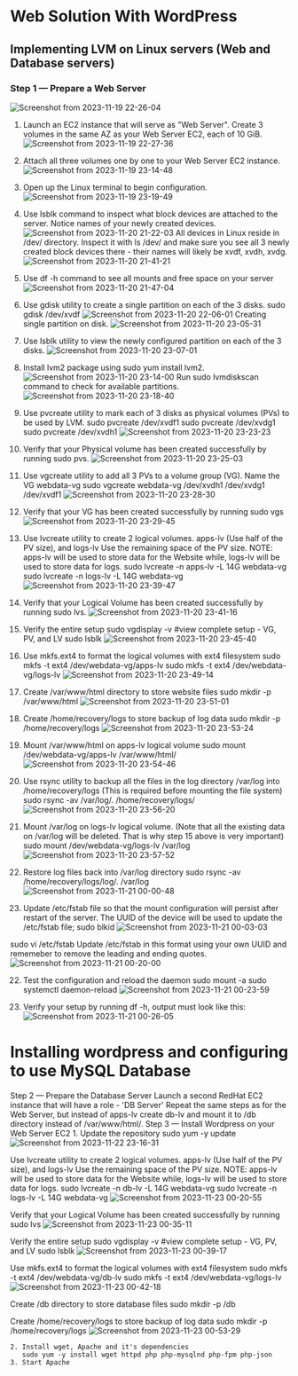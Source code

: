 # Web Solution With WordPress
## Implementing LVM on Linux servers (Web and Database servers)
### Step 1 — Prepare a Web Server
![Screenshot from 2023-11-19 22-26-04](https://github.com/PromiseNwachukwu/Implementing-WordPress-Website/assets/109115304/8c021158-fbdc-4438-bbec-812f1038776a)

1. Launch an EC2 instance that will serve as "Web Server". Create 3 volumes in the same AZ as your Web Server EC2, each of 10 GiB.
![Screenshot from 2023-11-19 22-27-36](https://github.com/PromiseNwachukwu/Implementing-WordPress-Website/assets/109115304/164a9d4e-b74a-42e2-9c4d-1b2267bd95d6)

2. Attach all three volumes one by one to your Web Server EC2 instance.
![Screenshot from 2023-11-19 23-14-48](https://github.com/PromiseNwachukwu/Implementing-WordPress-Website/assets/109115304/083fb6ed-ae36-4256-bcf7-a786b7cb04c4)
 
2. Open up the Linux terminal to begin configuration.
![Screenshot from 2023-11-19 23-19-49](https://github.com/PromiseNwachukwu/Implementing-WordPress-Website/assets/109115304/ee0d2888-05f7-4df5-a8f5-229cf2cbdd1b)
  
3. Use lsblk command to inspect what block devices are attached to the server. Notice names of your newly created devices. 
![Screenshot from 2023-11-20 21-22-03](https://github.com/PromiseNwachukwu/Implementing-WordPress-Website/assets/109115304/83b0d04d-e22a-41a3-b0e0-fca6f3fdcd63)
All devices in Linux reside in /dev/ directory. Inspect it with ls /dev/ and make sure you see all 3 newly created block devices there - their names will likely be xvdf, xvdh, xvdg.
![Screenshot from 2023-11-20 21-41-21](https://github.com/PromiseNwachukwu/Implementing-WordPress-Website/assets/109115304/ea019936-def1-45bb-822b-68c7061999f1)

4. Use df -h command to see all mounts and free space on your server
![Screenshot from 2023-11-20 21-47-04](https://github.com/PromiseNwachukwu/Implementing-WordPress-Website/assets/109115304/948594c5-bd95-4713-b285-d202530e812d)

5. Use gdisk utility to create a single partition on each of the 3 disks.
sudo gdisk /dev/xvdf
![Screenshot from 2023-11-20 22-06-01](https://github.com/PromiseNwachukwu/Implementing-WordPress-Website/assets/109115304/57122569-33b3-4274-82ce-f4b024a04784)
Creating single partition on disk.
![Screenshot from 2023-11-20 23-05-31](https://github.com/PromiseNwachukwu/Implementing-WordPress-Website/assets/109115304/b92c64c1-7ccb-4d18-a43e-d238c76c1f89)

5. Use lsblk utility to view the newly configured partition on each of the 3 disks. 
![Screenshot from 2023-11-20 23-07-01](https://github.com/PromiseNwachukwu/Implementing-WordPress-Website/assets/109115304/b15430e6-b9ac-45e3-a93e-4ced11187ee0)

6. Install lvm2 package using sudo yum install lvm2. 
![Screenshot from 2023-11-20 23-14-00](https://github.com/PromiseNwachukwu/Implementing-WordPress-Website/assets/109115304/774c5ffe-e515-4480-b469-d18bb0ad4e15)
Run sudo lvmdiskscan command to check for available partitions.
![Screenshot from 2023-11-20 23-18-40](https://github.com/PromiseNwachukwu/Implementing-WordPress-Website/assets/109115304/51bbcb8b-466d-4081-b12f-c137a11b237e)

7. Use pvcreate utility to mark each of 3 disks as physical volumes (PVs) to be used by LVM.
    sudo pvcreate /dev/xvdf1
    sudo pvcreate /dev/xvdg1
    sudo pvcreate /dev/xvdh1
![Screenshot from 2023-11-20 23-23-23](https://github.com/PromiseNwachukwu/Implementing-WordPress-Website/assets/109115304/76b7b4ba-91eb-4ad5-9d05-90ee15a2b313)

8. Verify that your Physical volume has been created successfully by running sudo pvs.
![Screenshot from 2023-11-20 23-25-03](https://github.com/PromiseNwachukwu/Implementing-WordPress-Website/assets/109115304/a23dd50d-8d5b-4930-ae18-24f818ef8e41)

9. Use vgcreate utility to add all 3 PVs to a volume group (VG). Name the VG webdata-vg 
    sudo vgcreate webdata-vg /dev/xvdh1 /dev/xvdg1 /dev/xvdf1
![Screenshot from 2023-11-20 23-28-30](https://github.com/PromiseNwachukwu/Implementing-WordPress-Website/assets/109115304/02677547-8c2d-4bd5-a88b-b5c8e0231bff)

10. Verify that your VG has been created successfully by running sudo vgs 
![Screenshot from 2023-11-20 23-29-45](https://github.com/PromiseNwachukwu/Implementing-WordPress-Website/assets/109115304/d4175a98-77ca-4887-9bb8-377ce14097ca)

11. Use lvcreate utility to create 2 logical volumes. apps-lv (Use half of the PV size), and logs-lv Use the remaining space of the PV size. NOTE: apps-lv will be used to store data for the Website while, logs-lv will be used to store data for logs. 
  sudo lvcreate -n apps-lv -L 14G webdata-vg
  sudo lvcreate -n logs-lv -L 14G webdata-vg
![Screenshot from 2023-11-20 23-39-47](https://github.com/PromiseNwachukwu/Implementing-WordPress-Website/assets/109115304/c650f301-1bb5-4770-b493-dddb26c7b994)

12. Verify that your Logical Volume has been created successfully by running sudo lvs.
![Screenshot from 2023-11-20 23-41-16](https://github.com/PromiseNwachukwu/Implementing-WordPress-Website/assets/109115304/bc947e05-d0cb-4cbe-b906-da0155209b06)

13. Verify the entire setup 
  sudo vgdisplay -v #view complete setup - VG, PV, and LV
  sudo lsblk 
![Screenshot from 2023-11-20 23-45-40](https://github.com/PromiseNwachukwu/Implementing-WordPress-Website/assets/109115304/ab7f47c6-3283-4a29-a088-d589f7d180c0)

14. Use mkfs.ext4 to format the logical volumes with ext4 filesystem 
  sudo mkfs -t ext4 /dev/webdata-vg/apps-lv
  sudo mkfs -t ext4 /dev/webdata-vg/logs-lv
![Screenshot from 2023-11-20 23-49-14](https://github.com/PromiseNwachukwu/Implementing-WordPress-Website/assets/109115304/577d8183-b3f9-45e8-9b9f-f8f04c910fc1)

15. Create /var/www/html directory to store website files
    sudo mkdir -p /var/www/html
![Screenshot from 2023-11-20 23-51-01](https://github.com/PromiseNwachukwu/Implementing-WordPress-Website/assets/109115304/af52e1c1-d19a-4ad9-bf4c-dae8b809d90d)

17. Create /home/recovery/logs to store backup of log data
    sudo mkdir -p /home/recovery/logs
![Screenshot from 2023-11-20 23-53-24](https://github.com/PromiseNwachukwu/Implementing-WordPress-Website/assets/109115304/7589a9d7-e25c-4b3c-9570-c61f0fcc36e2)

17. Mount /var/www/html on apps-lv logical volume
    sudo mount /dev/webdata-vg/apps-lv /var/www/html/
![Screenshot from 2023-11-20 23-54-46](https://github.com/PromiseNwachukwu/Implementing-WordPress-Website/assets/109115304/e29b362b-4a95-4f01-9324-ed601e6a0de9)

18. Use rsync utility to backup all the files in the log directory /var/log into /home/recovery/logs (This is required before mounting the file system) 
    sudo rsync -av /var/log/. /home/recovery/logs/
![Screenshot from 2023-11-20 23-56-20](https://github.com/PromiseNwachukwu/Implementing-WordPress-Website/assets/109115304/d3363e2a-6746-4c50-901f-d0fc90dccb1d)

19. Mount /var/log on logs-lv logical volume. (Note that all the existing data on /var/log will be deleted. That is why step 15 above is very important) 
    sudo mount /dev/webdata-vg/logs-lv /var/log
![Screenshot from 2023-11-20 23-57-52](https://github.com/PromiseNwachukwu/Implementing-WordPress-Website/assets/109115304/d1f5ed27-fd96-4a3c-ad94-fe16aa02fe59)

20. Restore log files back into /var/log directory 
    sudo rsync -av /home/recovery/logs/log/. /var/log
![Screenshot from 2023-11-21 00-00-48](https://github.com/PromiseNwachukwu/Implementing-WordPress-Website/assets/109115304/5cfffed3-6c15-46e7-a6a7-56135947b8fc)

21. Update /etc/fstab file so that the mount configuration will persist after restart of the server. 
The UUID of the device will be used to update the /etc/fstab file;
    sudo blkid
![Screenshot from 2023-11-21 00-03-03](https://github.com/PromiseNwachukwu/Implementing-WordPress-Website/assets/109115304/8e5238ba-d6ce-4bf2-b7b6-1228eb8c81e0)

sudo vi /etc/fstab
Update /etc/fstab in this format using your own UUID and rememeber to remove the leading and ending quotes.
![Screenshot from 2023-11-21 00-20-00](https://github.com/PromiseNwachukwu/Implementing-WordPress-Website/assets/109115304/3d087218-9803-4780-990b-5750ead19e0d)

22. Test the configuration and reload the daemon
    sudo mount -a
    sudo systemctl daemon-reload
![Screenshot from 2023-11-21 00-23-59](https://github.com/PromiseNwachukwu/Implementing-WordPress-Website/assets/109115304/da50292b-237b-4fba-9dc6-a8c26f715e1d)



24. Verify your setup by running df -h, output must look like this:
![Screenshot from 2023-11-21 00-26-05](https://github.com/PromiseNwachukwu/Implementing-WordPress-Website/assets/109115304/b49f4328-bbab-42a8-aded-ddc5fed4662f)

# Installing wordpress and configuring to use MySQL Database
Step 2 — Prepare the Database Server
Launch a second RedHat EC2 instance that will have a role - 'DB Server' Repeat the same steps as for the Web Server, but instead of apps-lv create db-lv and mount it to /db directory instead of /var/www/html/.
Step 3 — Install Wordpress on your Web Server EC2
    1. Update the repository
       sudo yum -y update
![Screenshot from 2023-11-22 23-16-31](https://github.com/PromiseNwachukwu/Implementing-WordPress-Website/assets/109115304/7f176a75-70a4-4e6b-b0ec-fd7f9952a2ec)

Use lvcreate utility to create 2 logical volumes. apps-lv (Use half of the PV size), and logs-lv Use the remaining space of the PV size. NOTE: apps-lv will be used to store data for the Website while, logs-lv will be used to store data for logs. 
sudo lvcreate -n db-lv -L 14G webdata-vg
sudo lvcreate -n logs-lv -L 14G webdata-vg
![Screenshot from 2023-11-23 00-20-55](https://github.com/PromiseNwachukwu/Implementing-WordPress-Website/assets/109115304/cbf4f498-78fc-4144-87a6-dfef4546f4eb)

Verify that your Logical Volume has been created successfully by running sudo lvs
![Screenshot from 2023-11-23 00-35-11](https://github.com/PromiseNwachukwu/Implementing-WordPress-Website/assets/109115304/50d7c595-5ad2-49e4-a98a-ae1223eceb94)

Verify the entire setup 
sudo vgdisplay -v #view complete setup - VG, PV, and LV
sudo lsblk
![Screenshot from 2023-11-23 00-39-17](https://github.com/PromiseNwachukwu/Implementing-WordPress-Website/assets/109115304/b07062a8-5911-4dda-9bbb-2167ef38f041)

Use mkfs.ext4 to format the logical volumes with ext4 filesystem 
sudo mkfs -t ext4 /dev/webdata-vg/db-lv
sudo mkfs -t ext4 /dev/webdata-vg/logs-lv
![Screenshot from 2023-11-23 00-42-18](https://github.com/PromiseNwachukwu/Implementing-WordPress-Website/assets/109115304/36a77227-0222-4c62-97dc-0a06f079e371)

Create /db directory to store database files
  sudo mkdir -p /db

Create /home/recovery/logs to store backup of log data
sudo mkdir -p /home/recovery/logs
![Screenshot from 2023-11-23 00-53-29](https://github.com/PromiseNwachukwu/Implementing-WordPress-Website/assets/109115304/2c254e4b-add8-445e-a923-69899d8fd6b7)

    2. Install wget, Apache and it's dependencies
       sudo yum -y install wget httpd php php-mysqlnd php-fpm php-json
    3. Start Apache
